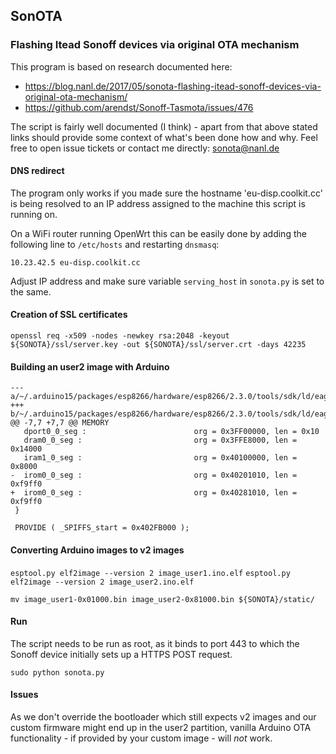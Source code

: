 ## SonOTA
### Flashing Itead Sonoff devices via original OTA mechanism

This program is based on research documented here:

- https://blog.nanl.de/2017/05/sonota-flashing-itead-sonoff-devices-via-original-ota-mechanism/
- https://github.com/arendst/Sonoff-Tasmota/issues/476

The script is fairly well documented (I think) - apart from that above stated links should provide some context of what's been done how and why. Feel free to open issue tickets or contact me directly: sonota@nanl.de

#### DNS redirect

The program only works if you made sure the hostname 'eu-disp.coolkit.cc' is being resolved to an IP address assigned to the machine this script is running on.

On a WiFi router running OpenWrt this can be easily done by adding the following line to `/etc/hosts` and restarting `dnsmasq`:

`10.23.42.5	eu-disp.coolkit.cc`

Adjust IP address and make sure variable `serving_host` in `sonota.py` is set to the same.

#### Creation of SSL certificates

`openssl req -x509 -nodes -newkey rsa:2048 -keyout ${SONOTA}/ssl/server.key -out ${SONOTA}/ssl/server.crt -days 42235`

#### Building an user2 image with Arduino

```
--- a/~/.arduino15/packages/esp8266/hardware/esp8266/2.3.0/tools/sdk/ld/eagle.flash.1m64.ld
+++ b/~/.arduino15/packages/esp8266/hardware/esp8266/2.3.0/tools/sdk/ld/eagle.flash.1m64.ld
@@ -7,7 +7,7 @@ MEMORY
   dport0_0_seg :                        org = 0x3FF00000, len = 0x10
   dram0_0_seg :                         org = 0x3FFE8000, len = 0x14000
   iram1_0_seg :                         org = 0x40100000, len = 0x8000
-  irom0_0_seg :                         org = 0x40201010, len = 0xf9ff0
+  irom0_0_seg :                         org = 0x40281010, len = 0xf9ff0
 }
 
 PROVIDE ( _SPIFFS_start = 0x402FB000 );
 ```

#### Converting Arduino images to v2 images

`esptool.py elf2image --version 2 image_user1.ino.elf`
`esptool.py elf2image --version 2 image_user2.ino.elf`

`mv image_user1-0x01000.bin image_user2-0x81000.bin ${SONOTA}/static/`

#### Run

The script needs to be run as root, as it binds to port 443 to which the Sonoff device initially sets up a HTTPS POST request.

`sudo python sonota.py`

#### Issues

As we don't override the bootloader which still expects v2 images and our custom firmware might end up in the user2 partition, vanilla Arduino OTA functionality - if provided by your custom image - will *not* work.
